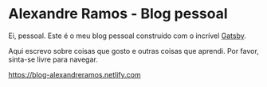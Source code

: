 # Alexandre Ramos - Blog pessoal

Ei, pessoal. Este é o meu blog pessoal construído com o incrível [Gatsby](https://www.gatsbyjs.org/).

Aqui escrevo sobre coisas que gosto e outras coisas que aprendi. Por favor, sinta-se livre para navegar.

https://blog-alexandreramos.netlify.com
